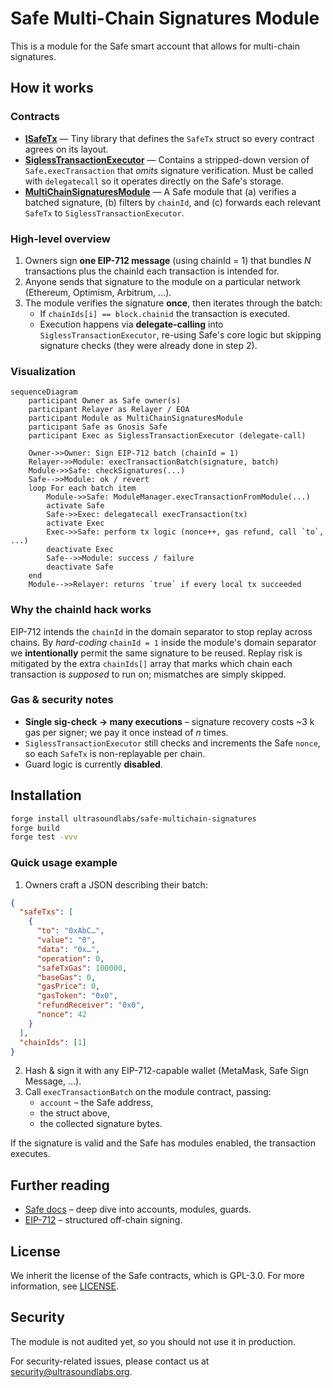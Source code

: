 # Safe Multi-Chain Signatures Module

This is a module for the Safe smart account that allows for multi-chain signatures.

## How it works

### Contracts
- [**ISafeTx**](./src/common/ISafeTx.sol) — Tiny library that defines the `SafeTx` struct so every contract agrees on its layout.
- [**SiglessTransactionExecutor**](./src/libraries/SiglessTransactionExecutor.sol) — Contains a stripped-down version of `Safe.execTransaction` that _omits_ signature verification. Must be called with `delegatecall` so it operates directly on the Safe's storage.
- [**MultiChainSignaturesModule**](./src/modules/MultiChainSignaturesModule.sol) — A Safe module that (a) verifies a batched signature, (b) filters by `chainId`, and (c) forwards each relevant `SafeTx` to `SiglessTransactionExecutor`.

### High-level overview
1. Owners sign **one EIP-712 message** (using chainId = 1) that bundles _N_ transactions plus the chainId each transaction is intended for.
2. Anyone sends that signature to the module on a particular network (Ethereum, Optimism, Arbitrum, …).
3. The module verifies the signature **once**, then iterates through the batch:
   * If `chainIds[i] == block.chainid` the transaction is executed.
   * Execution happens via **delegate-calling** into `SiglessTransactionExecutor`, re-using Safe's core logic but skipping signature checks (they were already done in step 2).

### Visualization

```mermaid
sequenceDiagram
    participant Owner as Safe owner(s)
    participant Relayer as Relayer / EOA
    participant Module as MultiChainSignaturesModule
    participant Safe as Gnosis Safe
    participant Exec as SiglessTransactionExecutor (delegate-call)

    Owner->>Owner: Sign EIP-712 batch (chainId = 1)
    Relayer->>Module: execTransactionBatch(signature, batch)
    Module->>Safe: checkSignatures(...)
    Safe-->>Module: ok / revert
    loop For each batch item
        Module->>Safe: ModuleManager.execTransactionFromModule(...)
        activate Safe
        Safe->>Exec: delegatecall execTransaction(tx)
        activate Exec
        Exec->>Safe: perform tx logic (nonce++, gas refund, call `to`, ...)
        deactivate Exec
        Safe-->>Module: success / failure
        deactivate Safe
    end
    Module-->>Relayer: returns `true` if every local tx succeeded
```

### Why the chainId hack works

EIP-712 intends the `chainId` in the domain separator to stop replay across chains.  By _hard-coding_ `chainId = 1` inside the module's domain separator we **intentionally** permit the same signature to be reused.  Replay risk is mitigated by the extra `chainIds[]` array that marks which chain each transaction is _supposed_ to run on; mismatches are simply skipped.

### Gas & security notes
* **Single sig-check → many executions** – signature recovery costs ~3 k gas per signer; we pay it once instead of _n_ times.
* `SiglessTransactionExecutor` still checks and increments the Safe `nonce`, so each `SafeTx` is non-replayable per chain.
* Guard logic is currently **disabled**.

## Installation

```bash
forge install ultrasoundlabs/safe-multichain-signatures
forge build
forge test -vvv
```

### Quick usage example

1. Owners craft a JSON describing their batch:

```json
{
  "safeTxs": [
    {
      "to": "0xAbC…",
      "value": "0",
      "data": "0x…",
      "operation": 0,
      "safeTxGas": 100000,
      "baseGas": 0,
      "gasPrice": 0,
      "gasToken": "0x0",
      "refundReceiver": "0x0",
      "nonce": 42
    }
  ],
  "chainIds": [1]
}
```

2. Hash & sign it with any EIP-712-capable wallet (MetaMask, Safe Sign Message, …).
3. Call `execTransactionBatch` on the module contract, passing:
   * `account` – the Safe address,
   * the struct above,
   * the collected signature bytes.

If the signature is valid and the Safe has modules enabled, the transaction executes.

## Further reading
* [Safe docs](https://docs.safe.global/) – deep dive into accounts, modules, guards.
* [EIP-712](https://eips.ethereum.org/EIPS/eip-712) – structured off-chain signing.

## License

We inherit the license of the Safe contracts, which is GPL-3.0. For more information, see [LICENSE](./LICENSE).

## Security

The module is not audited yet, so you should not use it in production.

For security-related issues, please contact us at [security@ultrasoundlabs.org](mailto:security@ultrasoundlabs.org).